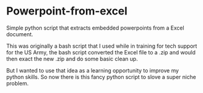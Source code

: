 # Powerpoint-from-excel

Simple python script that extracts embedded powerpoints from a Excel document.

This was originally a bash script that I used while in training for tech support for the US Army, the bash script converted the Excel file to a .zip and would then exact the new .zip and do some basic clean up.

But I wanted to use that idea as a learning opportunity to improve my python skills. So now there is this fancy python script to slove a super niche problem.
